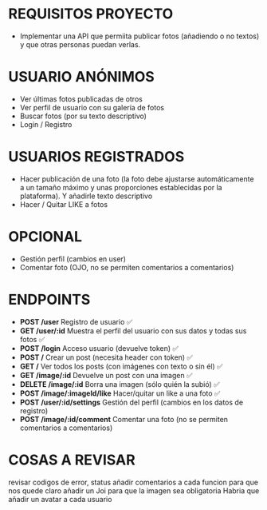 # REQUISITOS PROYECTO

- Implementar una API que permiita publicar fotos (añadiendo o no textos) y que otras personas puedan verlas.

# USUARIO ANÓNIMOS

- Ver últimas fotos publicadas de otros
- Ver perfil de usuario con su galería de fotos
- Buscar fotos (por su texto descriptivo)
- Login / Registro

# USUARIOS REGISTRADOS

- Hacer publicación de una foto (la foto debe ajustarse automáticamente a un tamaño máximo y unas proporciones establecidas por la plataforma). Y añadirle texto descriptivo
- Hacer / Quitar LIKE a fotos

# OPCIONAL

- Gestión perfil (cambios en user)
- Comentar foto (OJO, no se permiten comentarios a comentarios)

# ENDPOINTS

- **POST /user** Registro de usuario ✅
- **GET /user/:id** Muestra el perfil del usuario con sus datos y todas sus fotos ✅
- **POST /login** Acceso usuario (devuelve token) ✅
- **POST /** Crear un post (necesita header con token) ✅
- **GET /** Ver todos los posts (con imágenes con texto o sin él) ✅
- **GET /image/:id** Devuelve un post con una imagen ✅
- **DELETE /image/:id** Borra una imagen (sólo quién la subió) ✅
- **POST /image/:imageId/like** Hacer/quitar un like a una foto ✅
- **POST /user/:id/settings** Gestión del perfil (cambios en los datos de registro)
- **POST /image/:id/comment** Comentar una foto (no se permiten comentarios a comentarios)

# COSAS A REVISAR

revisar codigos de error, status
añadir comentarios a cada funcion para que nos quede claro
añadir un Joi para que la imagen sea obligatoria
Habria que añadir un avatar a cada usuario
